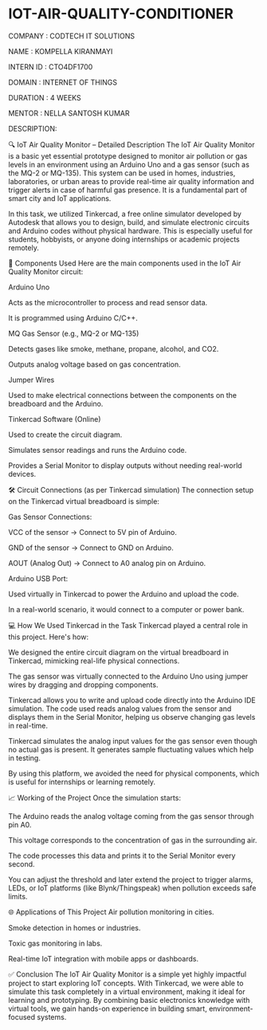 # IOT-AIR-QUALITY-CONDITIONER

COMPANY : CODTECH IT SOLUTIONS

NAME : KOMPELLA KIRANMAYI

INTERN ID : CTO4DF1700

DOMAIN : INTERNET OF THINGS

DURATION : 4 WEEKS

MENTOR : NELLA SANTOSH KUMAR

DESCRIPTION:

🔍 IoT Air Quality Monitor – Detailed Description
The IoT Air Quality Monitor is a basic yet essential prototype designed to monitor air pollution or gas levels in an environment using an Arduino Uno and a gas sensor (such as the MQ-2 or MQ-135). This system can be used in homes, industries, laboratories, or urban areas to provide real-time air quality information and trigger alerts in case of harmful gas presence. It is a fundamental part of smart city and IoT applications.

In this task, we utilized Tinkercad, a free online simulator developed by Autodesk that allows you to design, build, and simulate electronic circuits and Arduino codes without physical hardware. This is especially useful for students, hobbyists, or anyone doing internships or academic projects remotely.

🧰 Components Used
Here are the main components used in the IoT Air Quality Monitor circuit:

Arduino Uno

Acts as the microcontroller to process and read sensor data.

It is programmed using Arduino C/C++.

MQ Gas Sensor (e.g., MQ-2 or MQ-135)

Detects gases like smoke, methane, propane, alcohol, and CO2.

Outputs analog voltage based on gas concentration.

Jumper Wires

Used to make electrical connections between the components on the breadboard and the Arduino.

Tinkercad Software (Online)

Used to create the circuit diagram.

Simulates sensor readings and runs the Arduino code.

Provides a Serial Monitor to display outputs without needing real-world devices.

🛠️ Circuit Connections (as per Tinkercad simulation)
The connection setup on the Tinkercad virtual breadboard is simple:

Gas Sensor Connections:

VCC of the sensor → Connect to 5V pin of Arduino.

GND of the sensor → Connect to GND on Arduino.

AOUT (Analog Out) → Connect to A0 analog pin on Arduino.

Arduino USB Port:

Used virtually in Tinkercad to power the Arduino and upload the code.

In a real-world scenario, it would connect to a computer or power bank.

💻 How We Used Tinkercad in the Task
Tinkercad played a central role in this project. Here's how:

We designed the entire circuit diagram on the virtual breadboard in Tinkercad, mimicking real-life physical connections.

The gas sensor was virtually connected to the Arduino Uno using jumper wires by dragging and dropping components.

Tinkercad allows you to write and upload code directly into the Arduino IDE simulation. The code used reads analog values from the sensor and displays them in the Serial Monitor, helping us observe changing gas levels in real-time.

Tinkercad simulates the analog input values for the gas sensor even though no actual gas is present. It generates sample fluctuating values which help in testing.

By using this platform, we avoided the need for physical components, which is useful for internships or learning remotely.

📈 Working of the Project
Once the simulation starts:

The Arduino reads the analog voltage coming from the gas sensor through pin A0.

This voltage corresponds to the concentration of gas in the surrounding air.

The code processes this data and prints it to the Serial Monitor every second.

You can adjust the threshold and later extend the project to trigger alarms, LEDs, or IoT platforms (like Blynk/Thingspeak) when pollution exceeds safe limits.

🌐 Applications of This Project
Air pollution monitoring in cities.

Smoke detection in homes or industries.

Toxic gas monitoring in labs.

Real-time IoT integration with mobile apps or dashboards.

✅ Conclusion
The IoT Air Quality Monitor is a simple yet highly impactful project to start exploring IoT concepts. With Tinkercad, we were able to simulate this task completely in a virtual environment, making it ideal for learning and prototyping. By combining basic electronics knowledge with virtual tools, we gain hands-on experience in building smart, environment-focused systems.
